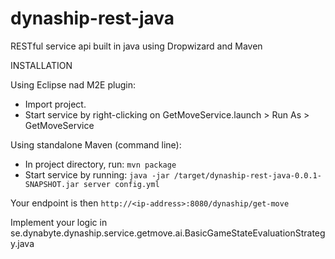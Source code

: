 dynaship-rest-java
==================

RESTful service api built in java using Dropwizard and Maven

INSTALLATION

Using Eclipse nad M2E plugin:
- Import project.
- Start service by right-clicking on GetMoveService.launch > Run As > GetMoveService

Using standalone Maven (command line):
- In project directory, run: ```mvn package```
- Start service by running: ```java -jar /target/dynaship-rest-java-0.0.1-SNAPSHOT.jar server config.yml```

Your endpoint is then ```http://<ip-address>:8080/dynaship/get-move```

Implement your logic in se.dynabyte.dynaship.service.getmove.ai.BasicGameStateEvaluationStrategy.java

